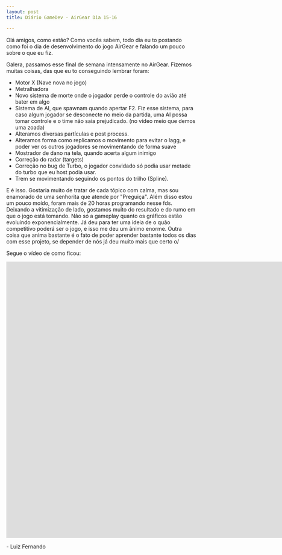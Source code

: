 ```yaml
---
layout: post
title: Diário GameDev - AirGear Dia 15-16

---
```


Olá amigos, como estão? Como vocês sabem, todo dia eu to postando como foi o dia de desenvolvimento do jogo AirGear e falando um pouco sobre o que eu fiz.

Galera, passamos esse final de semana intensamente no AirGear. Fizemos muitas coisas, das que eu to conseguindo lembrar foram:
- Motor X (Nave nova no jogo)
- Metralhadora
- Novo sistema de morte onde o jogador perde o controle do avião até bater em algo
- Sistema de AI, que spawnam quando apertar F2. Fiz esse sistema, para caso algum jogador se desconecte no meio da partida, uma AI possa tomar controle e o time não saia prejudicado. (no vídeo meio que demos uma zoada)
- Alteramos diversas partículas e post process. 
- Alteramos forma como replicamos o movimento para evitar o lagg, e poder ver os outros jogadores se movimentando de forma suave
- Mostrador de dano na tela, quando acerta algum inimigo
- Correção do radar (targets)
- Correção no bug de Turbo, o jogador convidado só podia usar metade do turbo que eu host podia usar. 
- Trem se movimentando seguindo os pontos do trilho (Spline).


E é isso. Gostaria muito de tratar de cada tópico com calma, mas sou enamorado de uma senhorita que atende por "Preguiça". Além disso estou um pouco moído, foram mais de 20 horas programando nesse fds. 
Deixando a vitimização de lado, gostamos muito do resultado e do rumo em que o jogo está tomando. Não só a gameplay quanto os gráficos estão evoluindo exponencialmente. Já deu para ter uma ideia de o quão competitivo poderá ser o jogo, e isso me deu um ânimo enorme. Outra coisa que anima bastante é o fato de poder aprender bastante todos os dias com esse projeto, se depender de nós já deu muito mais que certo o/

Segue o vídeo de como ficou:

<div class="videoWrapper">
  <iframe width="1663" height="734" src="https://www.youtube.com/embed/JTms2q-zcx8" frameborder="0" allow="autoplay; encrypted-media" allowfullscreen></iframe>
</div>

<p class= "message"> - Luiz Fernando </p>